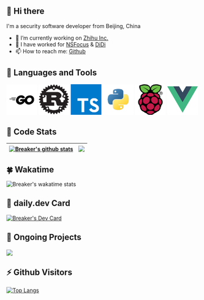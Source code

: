 ## 👋 Hi there 

<!--
**iBreaker/iBreaker** is a ✨ _special_ ✨ repository because its `README.md` (this file) appears on your GitHub profile.

Here are some ideas to get you started:
-->
I'm a security software developer from Beijing, China

- 🔭 I’m currently working on [Zhihu Inc.](https://github.com/zhihu)
- 🌱 I have worked for [NSFocus](https://www.nsfocus.com.cn/) & [DiDi](https://github.com/didi)
- 📫 How to reach me: [Github](https://github.com/iBreaker/iBreaker/issues)

## 👺 Languages and Tools
<code><img height="80" src="https://raw.githubusercontent.com/github/explore/80688e429a7d4ef2fca1e82350fe8e3517d3494d/topics/go/go.png"></code>
<code><img height="80" src="https://raw.githubusercontent.com/github/explore/80688e429a7d4ef2fca1e82350fe8e3517d3494d/topics/rust/rust.png"></code>
<code><img height="80" src="https://raw.githubusercontent.com/github/explore/80688e429a7d4ef2fca1e82350fe8e3517d3494d/topics/typescript/typescript.png"></code>
<code><img height="80" src="https://raw.githubusercontent.com/github/explore/80688e429a7d4ef2fca1e82350fe8e3517d3494d/topics/python/python.png"></code>
<code><img height="80" src="https://raw.githubusercontent.com/github/explore/80688e429a7d4ef2fca1e82350fe8e3517d3494d/topics/raspberry-pi/raspberry-pi.png"></code>
<code><img height="80" src="https://raw.githubusercontent.com/github/explore/80688e429a7d4ef2fca1e82350fe8e3517d3494d/topics/vue/vue.png"></code>

## 🐊 Code Stats

| <a href="https://github.com/iBreaker"><img align="center" src="https://github-readme-stats.vercel.app/api?username=iBreaker&show_icons=true&include_all_commits=true&hide_border=true" alt="Breaker's github stats" /></a> | <a href="https://github.com/iBreaker"><img align="center" src="https://github-readme-stats.vercel.app/api/top-langs/?username=iBreaker&layout=compact&hide_border=true&langs_count=10&hide=Groff,Perl,Makefile,Shell,Prolog,HTML,Gettext%20Catalog" /></a> |
| ------------- | ------------- |


## 🍀 Wakatime

![Breaker's wakatime stats](https://github-readme-stats.vercel.app/api/wakatime?username=Breaker&show_icons=true) 


## 🦄 daily.dev Card
<a href="https://app.daily.dev/Breaker"><img src="https://api.daily.dev/devcards/d19737e6d0e2456893a9fe5413b9b965.png?r=d0n" width="400" alt="Breaker's Dev Card"/></a>


## 🌴 Ongoing Projects
<a href="https://github.com/iBreaker/transformer">
  <img align="center" src="https://github-readme-stats.vercel.app/api/pin/?username=iBreaker&repo=transformer" />
</a>


## ⚡ Github Visitors


[![Top Langs](https://profile-counter.glitch.me/iBreaker/count.svg)](https://github.com/iBreaker)

